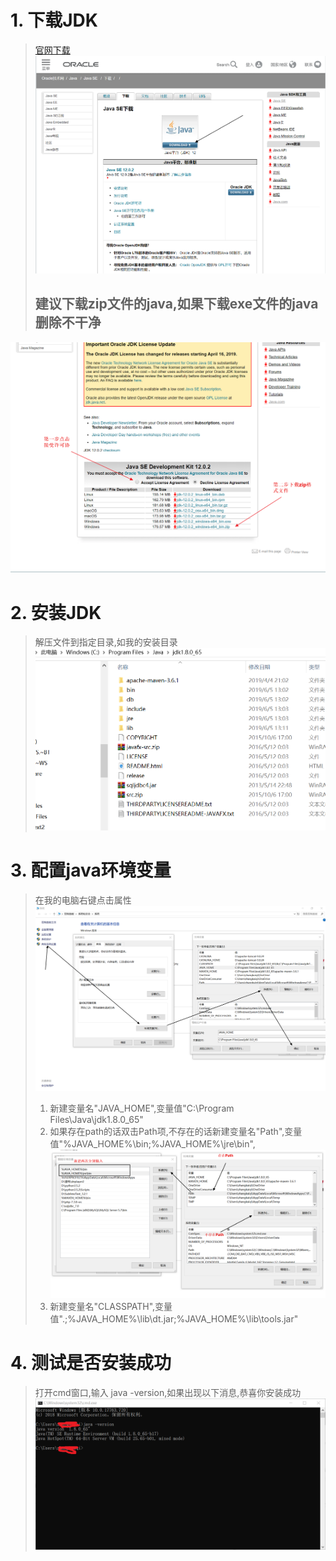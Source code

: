 # 1. 下载JDK
>[官网下载](https://www.oracle.com/technetwork/java/javase/downloads/index.html)
>![下载](img/downnload.png)
>## 建议下载zip文件的java,如果下载exe文件的java删除不干净
![下载1](img/downnload1.png)
# 2. 安装JDK
>解压文件到指定目录,如我的安装目录
>![安装](img/jdkLocation.png)
# 3. 配置java环境变量
>在我的电脑右键点击属性
>![](img/4.png)
>1. 新建变量名"JAVA_HOME",变量值"C:\Program Files\Java\jdk1.8.0_65"
>2. 如果存在path的话双击Path项,不存在的话新建变量名"Path",变量值"%JAVA_HOME%\bin;%JAVA_HOME%\jre\bin",
>![](img/5.png)
>3. 新建变量名"CLASSPATH",变量值".;%JAVA_HOME%\lib\dt.jar;%JAVA_HOME%\lib\tools.jar"  
# 4. 测试是否安装成功
> 打开cmd窗口,输入 java -version,如果出现以下消息,恭喜你安装成功
>![](img/6.png)
